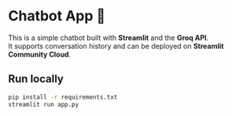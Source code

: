 # Chatbot App 🤖

This is a simple chatbot built with **Streamlit** and the **Groq API**.  
It supports conversation history and can be deployed on **Streamlit Community Cloud**.

## Run locally
```bash
pip install -r requirements.txt
streamlit run app.py
